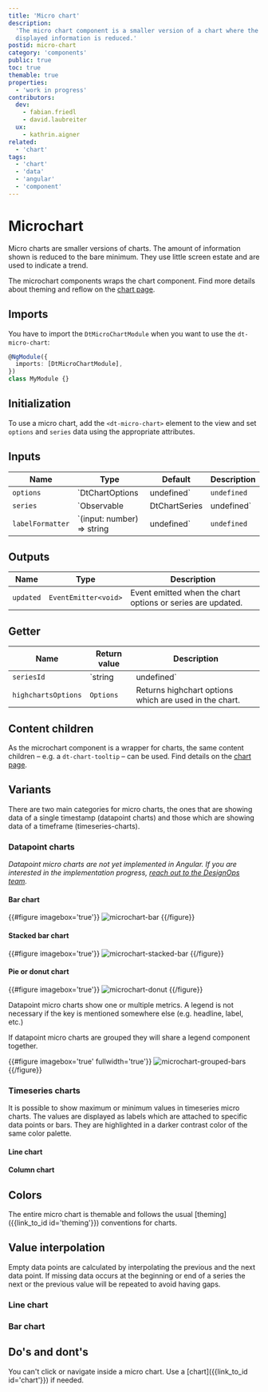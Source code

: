 ```yaml
---
title: 'Micro chart'
description:
  'The micro chart component is a smaller version of a chart where the amount of
  displayed information is reduced.'
postid: micro-chart
category: 'components'
public: true
toc: true
themable: true
properties:
  - 'work in progress'
contributors:
  dev:
    - fabian.friedl
    - david.laubreiter
  ux:
    - kathrin.aigner
related:
  - 'chart'
tags:
  - 'chart'
  - 'data'
  - 'angular'
  - 'component'
---
```


# Microchart

Micro charts are smaller versions of charts. The amount of information shown is
reduced to the bare minimum. They use little screen estate and are used to
indicate a trend.

<docs-source-example example="MicroChartDefaultExample" fullwidth="true"></docs-source-example>

The microchart components wraps the chart component. Find more details about
theming and reflow on the [chart page](/components/charts/).

## Imports

You have to import the `DtMicroChartModule` when you want to use the
`dt-micro-chart`:

```typescript
@NgModule({
  imports: [DtMicroChartModule],
})
class MyModule {}
```

## Initialization

To use a micro chart, add the `<dt-micro-chart>` element to the view and set
`options` and `series` data using the appropriate attributes.

## Inputs

| Name             | Type                                                    | Default     | Description                                                                                                                                                      |
| ---------------- | ------------------------------------------------------- | ----------- | ---------------------------------------------------------------------------------------------------------------------------------------------------------------- |
| `options`        | `DtChartOptions | undefined`                            | `undefined` | Sets options for the chart. `DtChartOptions` extends from `Highcharts.Options`, but removes the series property. The series property is passed as its own input. |
| `series`         | `Observable<DtChartSeries> | DtChartSeries | undefined` | `undefined` | Sets the series of the chart. The type can either be a stream of series data for continuous updates or a static array.                                           |
| `labelFormatter` | `(input: number) => string | undefined`                 | `undefined` | Sets the label formatter function for the min and max data point.                                                                                                |

## Outputs

| Name      | Type                 | Description                                                 |
| --------- | -------------------- | ----------------------------------------------------------- |
| `updated` | `EventEmitter<void>` | Event emitted when the chart options or series are updated. |

## Getter

| Name                | Return value         | Description                                                   |
| ------------------- | -------------------- | ------------------------------------------------------------- |
| `seriesId`          | `string | undefined` | Gets the series ID of the series currently used in the chart. |
| `highchartsOptions` | `Options`            | Returns highchart options which are used in the chart.        |

## Content children

As the microchart component is a wrapper for charts, the same content children –
e.g. a `dt-chart-tooltip` – can be used. Find details on the
[chart page](/components/charts/).

## Variants

There are two main categories for micro charts, the ones that are showing data
of a single timestamp (datapoint charts) and those which are showing data of a
timeframe (timeseries-charts).

### Datapoint charts

_Datapoint micro charts are not yet implemented in Angular. If you are
interested in the implementation progress,
[reach out to the DesignOps team](https://dynatrace.slack.com/messages/CJUCU3J6T)._

#### Bar chart

{{#figure imagebox='true'}}
![microchart-bar](https://d24pvdz4mvzd04.cloudfront.net/test/microchart-bar-206-e3d25d75c8.png)
{{/figure}}

#### Stacked bar chart

{{#figure imagebox='true'}}
![microchart-stacked-bar](https://d24pvdz4mvzd04.cloudfront.net/test/microchart-stacked-739-57f0371110.png)
{{/figure}}

#### Pie or donut chart

{{#figure imagebox='true'}}
![microchart-donut](https://d24pvdz4mvzd04.cloudfront.net/test/microchart-donut-339-9edbe58d0f.png)
{{/figure}}

Datapoint micro charts show one or multiple metrics. A legend is not necessary
if the key is mentioned somewhere else (e.g. headline, label, etc.)

If datapoint micro charts are grouped they will share a legend component
together.

{{#figure imagebox='true' fullwidth='true'}}
![microchart-grouped-bars](https://d24pvdz4mvzd04.cloudfront.net/test/microchart-grouped-bars-1604-03903594b1.png)
{{/figure}}

### Timeseries charts

It is possible to show maximum or minimum values in timeseries micro charts. The
values are displayed as labels which are attached to specific data points or
bars. They are highlighted in a darker contrast color of the same color palette.

#### Line chart

<docs-source-example example="MicroChartDefaultExample" fullwidth="true"></docs-source-example>

#### Column chart

<docs-source-example example="MicroChartColumnsExample" fullwidth="true"></docs-source-example>

<docs-source-example example="MicroChartStreamExample" fullwidth="true"></docs-source-example>

## Colors

The entire micro chart is themable and follows the usual
[theming]({{link_to_id id='theming'}}) conventions for charts.

## Value interpolation

Empty data points are calculated by interpolating the previous and the next data
point. If missing data occurs at the beginning or end of a series the next or
the previous value will be repeated to avoid having gaps.

### Line chart

<docs-source-example example="MicroChartInterpolatedExample" fullwidth="true"></docs-source-example>

### Bar chart

<docs-source-example example="MicroChartColumnsInterpolatedExample" fullwidth="true"></docs-source-example>

## Do's and dont's

You can't click or navigate inside a micro chart. Use a
[chart]({{link_to_id id='chart'}}) if needed.
